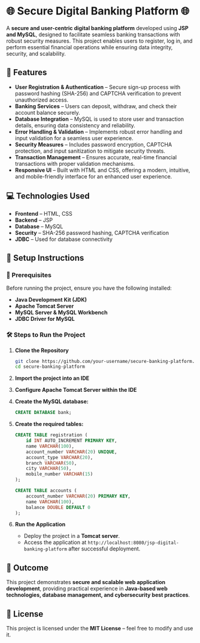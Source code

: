 # 🌐 Secure Digital Banking Platform 🌐

A **secure and user-centric digital banking platform** developed using **JSP and MySQL**, designed to facilitate seamless banking transactions with robust security measures. This project enables users to register, log in, and perform essential financial operations while ensuring data integrity, security, and scalability.

## 🔑 Features

- **User Registration & Authentication** – Secure sign-up process with password hashing (SHA-256) and CAPTCHA verification to prevent unauthorized access.
- **Banking Services** – Users can deposit, withdraw, and check their account balance securely.
- **Database Integration** – MySQL is used to store user and transaction details, ensuring data consistency and reliability.
- **Error Handling & Validation** – Implements robust error handling and input validation for a seamless user experience.
- **Security Measures** – Includes password encryption, CAPTCHA protection, and input sanitization to mitigate security threats.
- **Transaction Management** – Ensures accurate, real-time financial transactions with proper validation mechanisms.
- **Responsive UI** – Built with HTML and CSS, offering a modern, intuitive, and mobile-friendly interface for an enhanced user experience.

## 💻 Technologies Used

- **Frontend** – HTML, CSS
- **Backend** – JSP
- **Database** – MySQL
- **Security** – SHA-256 password hashing, CAPTCHA verification
- **JDBC** – Used for database connectivity

## 🚀 Setup Instructions

### 📌 Prerequisites
Before running the project, ensure you have the following installed:
- **Java Development Kit (JDK)**
- **Apache Tomcat Server**
- **MySQL Server & MySQL Workbench**
- **JDBC Driver for MySQL**

### 🛠 Steps to Run the Project

1. **Clone the Repository**  
   ```sh
   git clone https://github.com/your-username/secure-banking-platform.git
   cd secure-banking-platform
   ```  

2. **Import the project into an IDE** 

3. **Configure Apache Tomcat Server within the IDE**

4. **Create the MySQL database:**
   ```sql
   CREATE DATABASE bank;
   ```
   
5. **Create the required tables:**
   ```sql
   CREATE TABLE registration (
       id INT AUTO_INCREMENT PRIMARY KEY,
       name VARCHAR(100),
       account_number VARCHAR(20) UNIQUE,
       account_type VARCHAR(20),
       branch VARCHAR(50),
       city VARCHAR(50),
       mobile_number VARCHAR(15)
   );

   CREATE TABLE accounts (
       account_number VARCHAR(20) PRIMARY KEY,
       name VARCHAR(100),
       balance DOUBLE DEFAULT 0
   );
   ```
   
6. **Run the Application**  
   - Deploy the project in a **Tomcat server**.  
   - Access the application at `http://localhost:8080/jsp-digital-banking-platform` after successful deployment.  

## 🎯 Outcome

This project demonstrates **secure and scalable web application development**, providing practical experience in **Java-based web technologies, database management, and cybersecurity best practices**.

## 📜 License

This project is licensed under the **MIT License** – feel free to modify and use it.
